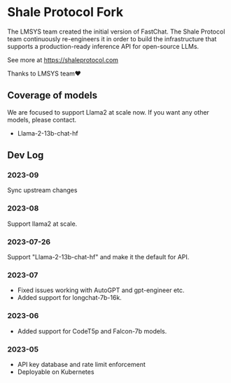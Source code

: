 # Shale Protocol Fork

The LMSYS team created the initial version of FastChat. The Shale Protocol team continuously re-engineers it in order to build the infrastructure that supports a production-ready inference API for open-source LLMs.

See more at https://shaleprotocol.com

Thanks to LMSYS team❤️


## Coverage of models

We are focused to support Llama2 at scale now. If you want any other models, please contact.

* Llama-2-13b-chat-hf


## Dev Log

### 2023-09

Sync upstream changes

### 2023-08

Support llama2 at scale.

### 2023-07-26

Support "Llama-2-13b-chat-hf" and make it the default for API.

### 2023-07

* Fixed issues working with AutoGPT and gpt-engineer etc.
* Added support for longchat-7b-16k.

### 2023-06

* Added support for CodeT5p and Falcon-7b models.

### 2023-05

* API key database and rate limit enforcement
* Deployable on Kubernetes
